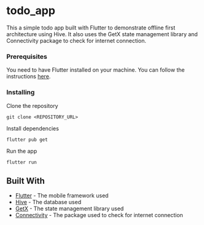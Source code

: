 # todo_app

This a simple todo app built with Flutter to demonstrate offline first architecture using Hive.
It also uses the GetX state management library and Connectivity package to check for internet connection.


### Prerequisites

You need to have Flutter installed on your machine. You can follow the instructions [here](https://flutter.dev/docs/get-started/install).

### Installing

Clone the repository

```
git clone <REPOSITORY_URL>
```

Install dependencies

```
flutter pub get
```

Run the app

```
flutter run
```

## Built With

* [Flutter](https://flutter.dev/) - The mobile framework used
* [Hive](https://pub.dev/packages/hive) - The database used
* [GetX](https://pub.dev/packages/get) - The state management library used
* [Connectivity](https://pub.dev/packages/connectivity) - The package used to check for internet connection


